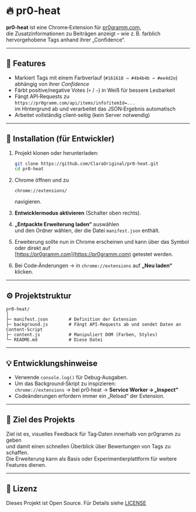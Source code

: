 # 🔥 pr0‑heat

**pr0‑heat** ist eine Chrome‑Extension für [pr0gramm.com](https://pr0gramm.com),  
die Zusatzinformationen zu Beiträgen anzeigt – wie z. B. farblich hervorgehobene Tags anhand ihrer „Confidence“.

---

## 🧩 Features

- Markiert Tags mit einem Farbverlauf (`#161618 → #4b4b4b → #ee4d2e`) abhängig von ihrer *Confidence*
- Färbt positive/negative Votes (`+` / `−`) in Weiß für bessere Lesbarkeit
- Fängt API‑Requests zu  
  `https://pr0gramm.com/api/items/info?itemId=...`  
  im Hintergrund ab und verarbeitet das JSON‑Ergebnis automatisch
- Arbeitet vollständig client‑seitig (kein Server notwendig)

---

## 🚀 Installation (für Entwickler)

1. Projekt klonen oder herunterladen:
   ```bash
   git clone https://github.com/ClaraOriginal/pr0-heat.git
   cd pr0-heat
   ```

2. Chrome öffnen und zu  
   ```
   chrome://extensions/
   ```
   navigieren.

3. **Entwicklermodus aktivieren** (Schalter oben rechts).

4. **„Entpackte Erweiterung laden“** auswählen  
   und den Ordner wählen, der die Datei `manifest.json` enthält.

5. Erweiterung sollte nun in Chrome erscheinen und kann über das Symbol oder direkt auf  
   [https://pr0gramm.com](https://pr0gramm.com) getestet werden.

6. Bei Code‑Änderungen → in `chrome://extensions` auf **„Neu laden“** klicken.

---

## ⚙️ Projektstruktur

```
pr0-heat/
│
├─ manifest.json        # Definition der Extension
├─ background.js        # Fängt API‑Requests ab und sendet Daten an Content‑Script
├─ content.js           # Manipuliert DOM (Farben, Styles)
└─ README.md            # Diese Datei
```

---

## 💡 Entwicklungshinweise

- Verwende `console.log()` für Debug‑Ausgaben.
- Um das Background‑Skript zu inspizieren:  
  `chrome://extensions` → bei pr0‑heat → **Service Worker → „Inspect“**
- Codeänderungen erfordern immer ein „Reload“ der Extension.

---

## 🧠 Ziel des Projekts

Ziel ist es, visuelles Feedback für Tag‑Daten innerhalb von pr0gramm zu geben  
und damit einen schnellen Überblick über Bewertungen von Tags zu schaffen.  
Die Erweiterung kann als Basis oder Experimentierplattform für weitere Features dienen.

---

## 📄 Lizenz

Dieses Projekt ist Open Source. Für Details siehe [LICENSE](LICENSE)
